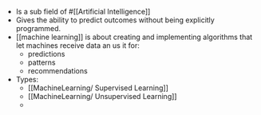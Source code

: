 - Is a sub field of #[[Artificial Intelligence]]
- Gives the ability to predict outcomes without being explicitly programmed.
- [[machine learning]] is about creating and implementing algorithms that let machines receive data an us it for:
	- predictions
	- patterns
	- recommendations
- Types:
	- [[MachineLearning/ Supervised Learning]]
	- [[MachineLearning/ Unsupervised Learning]]
	-